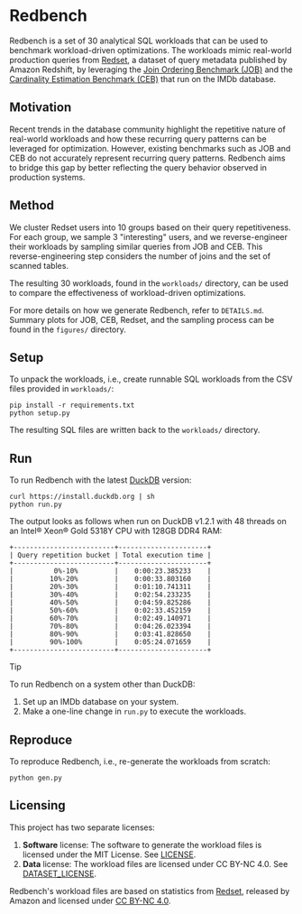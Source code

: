 # Redbench

Redbench is a set of 30 analytical SQL workloads that can be used to benchmark workload-driven optimizations. The workloads mimic real-world production queries from [Redset](https://github.com/amazon-science/redset), a dataset of query metadata published by Amazon Redshift, by leveraging the [Join Ordering Benchmark (JOB)](https://github.com/viktorleis/job) and the [Cardinality Estimation Benchmark (CEB)](https://github.com/learnedsystems/CEB) that run on the IMDb database.

## Motivation

Recent trends in the database community highlight the repetitive nature of real-world workloads and how these recurring query patterns can be leveraged for optimization. However, existing benchmarks such as JOB and CEB do not accurately represent recurring query patterns. Redbench aims to bridge this gap by better reflecting the query behavior observed in production systems.

## Method

We cluster Redset users into 10 groups based on their query repetitiveness. For each group, we sample 3 "interesting" users, and we reverse-engineer their workloads by sampling similar queries from JOB and CEB. This reverse-engineering step considers the number of joins and the set of scanned tables.

The resulting 30 workloads, found in the `workloads/` directory, can be used to compare the effectiveness of workload-driven optimizations.

For more details on how we generate Redbench, refer to `DETAILS.md`. Summary plots for JOB, CEB, Redset, and the sampling process can be found in the `figures/` directory.

## Setup

To unpack the workloads, i.e., create runnable SQL workloads from the CSV files provided in `workloads/`:

```
pip install -r requirements.txt
python setup.py
```

The resulting SQL files are written back to the `workloads/` directory.

## Run

To run Redbench with the latest [DuckDB](https://duckdb.org/) version:

```
curl https://install.duckdb.org | sh
python run.py
```

The output looks as follows when run on DuckDB v1.2.1 with 48 threads on an Intel® Xeon® Gold 5318Y CPU with 128GB DDR4 RAM:

```
+-------------------------+----------------------+
| Query repetition bucket | Total execution time |
+-------------------------+----------------------+
|          0%-10%         |    0:00:23.385233    |
|         10%-20%         |    0:00:33.803160    |
|         20%-30%         |    0:01:10.741311    |
|         30%-40%         |    0:02:54.233235    |
|         40%-50%         |    0:04:59.825286    |
|         50%-60%         |    0:02:33.452159    |
|         60%-70%         |    0:02:49.140971    |
|         70%-80%         |    0:04:26.023394    |
|         80%-90%         |    0:03:41.828650    |
|         90%-100%        |    0:05:24.071659    |
+-------------------------+----------------------+
```

> [!TIP]
> To run Redbench on a system other than DuckDB:
> 1. Set up an IMDb database on your system.
> 2. Make a one-line change in `run.py` to execute the workloads.

## Reproduce

To reproduce Redbench, i.e., re-generate the workloads from scratch:

```
python gen.py
```

## Licensing

This project has two separate licenses:
1. **Software** license: The software to generate the workload files is licensed under the MIT License. See [LICENSE](LICENSE). 
2. **Data** license: The workload files are licensed under CC BY-NC 4.0. See [DATASET_LICENSE](DATASET_LICENSE).

Redbench's workload files are based on statistics from [Redset](https://github.com/amazon-science/redset), released by Amazon  and licensed under [CC BY-NC 4.0](https://github.com/amazon-science/redset/blob/main/LICENSE).